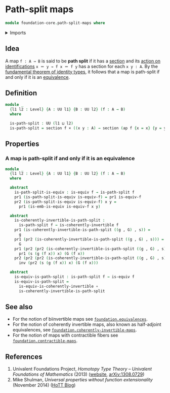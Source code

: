 # Path-split maps

```agda
module foundation-core.path-split-maps where
```

<details><summary>Imports</summary>

```agda
open import foundation.action-on-identifications-functions
open import foundation.dependent-pair-types
open import foundation.universe-levels

open import foundation-core.cartesian-product-types
open import foundation-core.coherently-invertible-maps
open import foundation-core.equivalences
open import foundation-core.function-types
open import foundation-core.identity-types
open import foundation-core.sections
```

</details>

## Idea

A map `f : A → B` is said to be **path split** if it has a
[section](foundation-core.sections.md) and its
[action on identifications](foundation.action-on-identifications-functions.md)
`x ＝ y → f x ＝ f y` has a section for each `x y : A`. By the
[fundamental theorem of identity types](foundation.fundamental-theorem-of-identity-types.md),
it follows that a map is path-split if and only if it is an
[equivalence](foundation-core.equivalences.md).

## Definition

```agda
module _
  {l1 l2 : Level} {A : UU l1} {B : UU l2} (f : A → B)
  where

  is-path-split : UU (l1 ⊔ l2)
  is-path-split = section f × ((x y : A) → section (ap f {x = x} {y = y}))
```

## Properties

### A map is path-split if and only if it is an equivalence

```agda
module _
  {l1 l2 : Level} {A : UU l1} {B : UU l2} (f : A → B)
  where

  abstract
    is-path-split-is-equiv : is-equiv f → is-path-split f
    pr1 (is-path-split-is-equiv is-equiv-f) = pr1 is-equiv-f
    pr2 (is-path-split-is-equiv is-equiv-f) x y =
      pr1 (is-emb-is-equiv is-equiv-f x y)

  abstract
    is-coherently-invertible-is-path-split :
      is-path-split f → is-coherently-invertible f
    pr1 (is-coherently-invertible-is-path-split ((g , G) , s)) =
      g
    pr1 (pr2 (is-coherently-invertible-is-path-split ((g , G) , s))) =
      G
    pr1 (pr2 (pr2 (is-coherently-invertible-is-path-split ((g , G) , s)))) x =
      pr1 (s (g (f x)) x) (G (f x))
    pr2 (pr2 (pr2 (is-coherently-invertible-is-path-split ((g , G) , s)))) x =
      inv (pr2 (s (g (f x)) x) (G (f x)))

  abstract
    is-equiv-is-path-split : is-path-split f → is-equiv f
    is-equiv-is-path-split =
      is-equiv-is-coherently-invertible ∘
      is-coherently-invertible-is-path-split
```

## See also

- For the notion of biinvertible maps see
  [`foundation.equivalences`](foundation.equivalences.md).
- For the notion of coherently invertible maps, also known as half-adjoint
  equivalences, see
  [`foundation.coherently-invertible-maps`](foundation.coherently-invertible-maps.md).
- For the notion of maps with contractible fibers see
  [`foundation.contractible-maps`](foundation.contractible-maps.md).

## References

1. Univalent Foundations Project, _Homotopy Type Theory – Univalent Foundations
   of Mathematics_ (2013) ([website](https://homotopytypetheory.org/book/),
   [arXiv:1308.0729](https://arxiv.org/abs/1308.0729))
2. Mike Shulman, _Universal properties without function extensionality_
   (November 2014)
   ([HoTT Blog](https://homotopytypetheory.org/2014/11/02/universal-properties-without-function-extensionality/))
